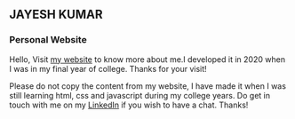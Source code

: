 ## JAYESH KUMAR
### Personal Website

Hello, 
Visit [my website](https://jayesh1302.github.io/) to know more about me.I developed it in 2020 when I was in my final year of college. 
Thanks for your visit!

Please do not copy the content from my website, I have made it when I was still learning html, css and javascript during my college years. 
Do get in touch with me on my [LinkedIn](https://www.linkedin.com/in/jayesh1302/) if you wish to have a chat. Thanks!
